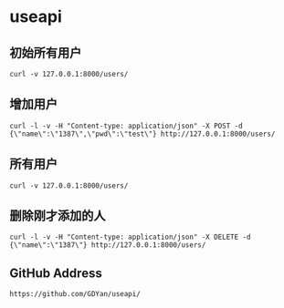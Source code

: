 useapi
=====
初始所有用户
---
`curl -v 127.0.0.1:8000/users/`

增加用户
-----
`curl -l -v -H "Content-type: application/json" -X POST -d {\"name\":\"1387\",\"pwd\":\"test\"} http://127.0.0.1:8000/users/`

所有用户
----
`curl -v 127.0.0.1:8000/users/`

删除刚才添加的人
---
`curl -l -v -H "Content-type: application/json" -X DELETE -d {\"name\":\"1387\"} http://127.0.0.1:8000/users/`

GitHub Address
---
`https://github.com/GDYan/useapi/`
